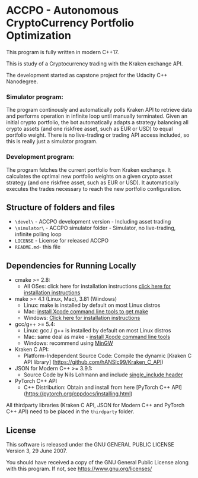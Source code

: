# ACCPO - Autonomous CryptoCurrency Portfolio Optimization

This program is fully written in modern C++17.

This is study of a Cryptocurrency trading with the Kraken exchange API.

The development started as capstone project for the Udacity C++ Nanodegree.

### Simulator program:
The program continously and automatically polls Kraken API to retrieve data and performs operation in infinite loop until manually terminated.
Given an initial crypto portfolio, the bot automatically adapts a strategy balancing all crypto assets (and one riskfree asset, such as EUR or USD) to equal portfolio weight.
There is no live-trading or trading API access included, so this is really just a simulator program.

### Development program:
The program fetches the current portfolio from Kraken exchange.
It calculates the optimal new portfolio weights on a given crypto asset strategy (and one riskfree asset, such as EUR or USD).
It automatically executes the trades necessary to reach the new portfolio configuration.

## Structure of folders and files

* `\devel\` - ACCPO development version - Including asset trading
* `\simulator\` - ACCPO simulator folder - Simulator, no live-trading, infinite polling loop
* `LICENSE` - License for released ACCPO
* `README.md`- this file

## Dependencies for Running Locally

* cmake >= 2.8:
    * All OSes: click here for installation instructions [click here for installation instructions](https://cmake.org/install/)
* make >= 4.1 (Linux, Mac), 3.81 (Windows)
    * Linux: make is installed by default on most Linux distros
    * Mac: [install Xcode command line tools to get make](https://developer.apple.com/xcode/features/)
    * Windows: [Click here for installation instructions](http://gnuwin32.sourceforge.net/packages/make.htm)
* gcc/g++ >= 5.4:
    * Linux: gcc / g++ is installed by default on most Linux distros
    * Mac: same deal as make - [install Xcode command line tools](https://developer.apple.com/xcode/features/)
    * Windows: recommend using [MinGW](http://www.mingw.org/)
* Kraken C API:
    * Platform-Independent Source Code: Compile the dynamic [Kraken C API library] (https://github.com/hANSIc99/Kraken_C_API)
* JSON for Modern C++ >= 3.9.1:
    * Source Code by Nils Lohmann and include [single_include header](https://github.com/nlohmann/json)
* PyTorch C++ API 
    * C++ Distribution: Obtain and install from here [PyTorch C++ API] (https://pytorch.org/cppdocs/installing.html)

All thirdparty libraries (Kraken C API, JSON for Modern C++ and PyTorch C++ API) need to be placed in the `thirdparty` folder.

## License

This software is released under the GNU GENERAL PUBLIC LICENSE Version 3, 29 June 2007.

You should have received a copy of the GNU General Public License along with this program.
If not, see <https://www.gnu.org/licenses/>
